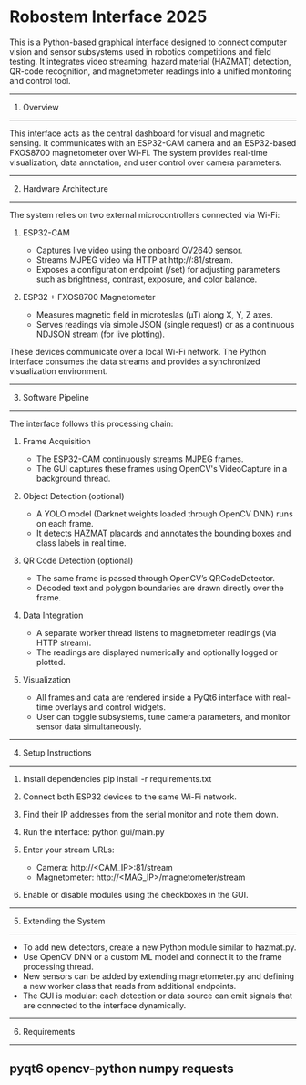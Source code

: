 Robostem Interface 2025
===================================

This is a Python-based graphical interface designed to connect computer vision and sensor subsystems used in robotics competitions and field testing.
It integrates video streaming, hazard material (HAZMAT) detection, QR-code recognition, and magnetometer readings into a unified monitoring and control tool.

--------------------------------------------------------------------------------
1. Overview
--------------------------------------------------------------------------------

This interface acts as the central dashboard for visual and magnetic sensing.
It communicates with an ESP32-CAM camera and an ESP32-based FXOS8700 magnetometer over Wi-Fi. 
The system provides real-time visualization, data annotation, and user control over camera parameters.

--------------------------------------------------------------------------------
2. Hardware Architecture
--------------------------------------------------------------------------------

The system relies on two external microcontrollers connected via Wi-Fi:

1. ESP32-CAM
   - Captures live video using the onboard OV2640 sensor.
   - Streams MJPEG video via HTTP at http://<IP>:81/stream.
   - Exposes a configuration endpoint (/set) for adjusting parameters such as brightness, contrast, exposure, and color balance.

2. ESP32 + FXOS8700 Magnetometer
   - Measures magnetic field in microteslas (µT) along X, Y, Z axes.
   - Serves readings via simple JSON (single request) or as a continuous NDJSON stream (for live plotting).

These devices communicate over a local Wi-Fi network. The Python interface consumes the data streams and provides a synchronized visualization environment.

--------------------------------------------------------------------------------
3. Software Pipeline
--------------------------------------------------------------------------------

The interface follows this processing chain:

1. Frame Acquisition
   - The ESP32-CAM continuously streams MJPEG frames.
   - The GUI captures these frames using OpenCV's VideoCapture in a background thread.

2. Object Detection (optional)
   - A YOLO model (Darknet weights loaded through OpenCV DNN) runs on each frame.
   - It detects HAZMAT placards and annotates the bounding boxes and class labels in real time.

3. QR Code Detection (optional)
   - The same frame is passed through OpenCV’s QRCodeDetector.
   - Decoded text and polygon boundaries are drawn directly over the frame.

4. Data Integration
   - A separate worker thread listens to magnetometer readings (via HTTP stream).
   - The readings are displayed numerically and optionally logged or plotted.

5. Visualization
   - All frames and data are rendered inside a PyQt6 interface with real-time overlays and control widgets.
   - User can toggle subsystems, tune camera parameters, and monitor sensor data simultaneously.

--------------------------------------------------------------------------------
4. Setup Instructions
--------------------------------------------------------------------------------

1. Install dependencies
   pip install -r requirements.txt

2. Connect both ESP32 devices to the same Wi-Fi network.

3. Find their IP addresses from the serial monitor and note them down.

4. Run the interface:
   python gui/main.py

5. Enter your stream URLs:
   - Camera: http://<CAM_IP>:81/stream
   - Magnetometer: http://<MAG_IP>/magnetometer/stream

6. Enable or disable modules using the checkboxes in the GUI.

--------------------------------------------------------------------------------
5. Extending the System
--------------------------------------------------------------------------------

- To add new detectors, create a new Python module similar to hazmat.py.
- Use OpenCV DNN or a custom ML model and connect it to the frame processing thread.
- New sensors can be added by extending magnetometer.py and defining a new worker class that reads from additional endpoints.
- The GUI is modular: each detection or data source can emit signals that are connected to the interface dynamically.

--------------------------------------------------------------------------------
6. Requirements
--------------------------------------------------------------------------------
pyqt6
opencv-python
numpy
requests
-------------------------------------------------------------------------------- 
